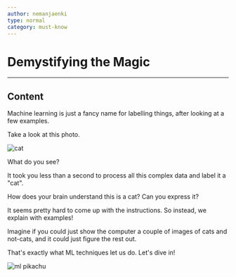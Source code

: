 ```yaml
---
author: nemanjaenki
type: normal
category: must-know
---
```


# Demystifying the Magic

---
## Content

Machine learning is just a fancy name for labelling things, after looking at a few examples.

Take a look at this photo.

![cat](https://img.enkipro.com/4c48f0af4699d2d9d76aa1b6bbd1ed56.jpeg)

What do you see?

It took you less than a second to process all this complex data and label it a "cat".

How does your brain understand this is a cat? Can you express it?

It seems pretty hard to come up with the instructions. So instead, we explain with examples!

Imagine if you could just show the computer a couple of images of cats and not-cats, and it could just figure the rest out.

That's exactly what ML techniques let us do. Let's dive in!

![ml pikachu](https://img.enkipro.com/a52b04a55565e278e2864733961cc281.png)